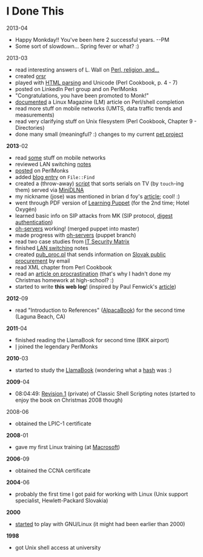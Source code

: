 # I Done This

2013-04

* Happy Monkday!! You've been here 2 successful years. --PM
* Some sort of slowdown... Spring fever or what? :)

2013-03

* read interesting answers of L. Wall on [Perl, religion, and...](http://interviews.slashdot.org/story/02/09/06/1343222/larry-wall-on-perl-religion-and)
* created [orsr](https://github.com/jreisinger/audit/tree/master/orsr)
* played with [HTML parsing](http://openhouse.sk/blog/html-parsing.html) and Unicode (Perl Cookbook, p. 4 - 7)
* posted on LinkedIn Perl group and on PerlMonks
* "Congratulations, you have been promoted to Monk!"
* [documented](http://openhouse.sk/blog/shell-completion.html) a Linux Magazine (LM) article on Perl/shell completion
* read more stuff on mobile networks (UMTS, data traffic trends and measurements)
* read very clarifying stuff on Unix filesystem (Perl Cookbook, Chapter 9 - Directories)
* done many small (meaningful? :) changes to my current [pet project](https://github.com/jreisinger/www.openhouse.sk)

**2013**-02

* read [some](http://www.openhouse.sk/blog/gsm.html) stuff on mobile networks
* reviewed LAN switching [notes](http://www.openhouse.sk/blog/02_switching.html)
* [posted](http://perlmonks.org/?node_id=1020778) on PerlMonks
* added [blog entry](http://openhouse.sk/blog/file-find.html) on `File::Find`
* created a (throw-away) [script](https://gist.github.com/jreisinger/5071103) that sorts serials on TV (by `touch`-ing them) served via [MiniDLNA](https://wiki.archlinux.org/index.php/MiniDLNA)
* my nickname (jose) was mentioned in brian d foy's [article](http://www.learning-perl.com/?p=356); cool! :)
* went through PDF version of [Learning Puppet](http://docs.puppetlabs.com/learning/index.html) (for the 2nd time; Hotel Oxygén)
* learned basic info on SIP attacks from MK (SIP protocol, [digest authentication](https://en.wikipedia.org/wiki/Digest_authentication))
* [oh-servers](https://github.com/open-house/oh-servers) working! (merged puppet into master)
* made progress with [oh-servers](https://github.com/open-house/oh-servers) (puppet branch)
* read two case studies from [IT Security Matrix](http://www.amazon.com/Security-Metrics-Practical-Framework-Protecting/dp/0071713409/ref=sr_1_3?s=books&ie=UTF8&qid=1361298694&sr=1-3&keywords=security+metrics)
* finished [LAN switching](http://www.openhouse.sk/blog/02_switching.html) notes
* created [pub_proc.pl](https://github.com/jreisinger/varia/blob/master/pub_proc.pl) that sends information on [Slovak public procurement](http://www.uvo.gov.sk/evestnik/-/vestnik/aktual) by email
* read XML chapter from Perl Cookbook
* read an [article on procrastination](http://lesswrong.com/lw/3w3/how_to_beat_procrastination/) (that's why I hadn't done my Christmas homework at high-school? :)
* started to write **this web log**! (inspired by Paul Fenwick's [article](http://privacygeek.blogspot.com.au/2013/02/reimplementing-idonethis-memory-service.html))

**2012**-09

* read "Introduction to References" ([AlpacaBook](http://www.openhouse.sk/blog/perl_resources.html)) for the second time (Laguna Beach, CA)

**2011**-04

* finished reading the LlamaBook for second time (BKK airport)
* [I](http://perlmonks.org/?node_id=898593) joined the legendary PerlMonks

**2010**-03

* started to study the [LlamaBook](http://www.openhouse.sk/blog/perl_resources.html) (wondering what a [hash](http://perldoc.perl.org/perlintro.html#Perl-variable-types) was :)

**2009**-04

* 08:04:49: [Revision 1](https://wiki.openhouse.sk/action/recall/ShellScripting?action=recall&rev=1) (private) of Classic Shell Scripting notes (started to enjoy the book on Christmas 2008 though)

2008-06

* obtained the LPIC-1 certificate

**2008**-01

* gave my first Linux training (at [Macrosoft](http://www.macrosoft.sk/))

**2006**-09

* obtained the CCNA certificate

**2004**-06

* probably the first time I got paid for working with Linux (Unix support specialist, Hewlett-Packard Slovakia)

**2000**

* [started](https://raw.github.com/jreisinger/blog/master/files/dawn_of_linux.jpg) to play with GNU/Linux (it might had been earlier than 2000)

**1998**

* got Unix shell access at university
